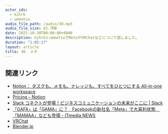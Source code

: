 ```yaml
---
actor_ids:
  - kzhrk
  - uematsu
audio_file_path: /audio/30.mp3
audio_file_size: 62.7MB
date: 2021-10-30T00:00:00+0900
description: kzhrkとuematsuでMetaやVRChatなどについて話しました。
duration: "1:05:17"
layout: article
title: 30. メタ
---
```


<!-- prettier-ignore-start -->

## 関連リンク

- [Notion： タスクも、メモも、ナレッジも、すべてをひとつにする All-in-one workspace](https://www.notion.so/ja-jp)
- [Pricing – Notion](https://www.notion.so/pricing)
- [Slack コネクトが登場！ビジネスコミュニケーションの未来がここに \| Slack](https://slack.com/intl/ja-jp/blog/transformation/slack-connect)
- [「GAFA」は「GAMA」に？　Facebookの新社名「Meta」で大喜利状態　「MAMAA」なども登場 - ITmedia NEWS](https://www.itmedia.co.jp/news/articles/2110/29/news153.html)
- [VRChat](https://hello.vrchat.com/)
- [Blender.jp](https://blender.jp/)

<!-- prettier-ignore-end -->
